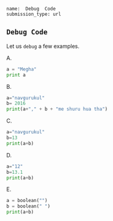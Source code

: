 ```ngMeta
name:  Debug  Code
submission_type: url
```
## `Debug Code`
Let us `debug` a few examples.


A.

```python
a = "Megha"
print a
```

B. 

```python
a="navgurukul"
b= 2016
print(a+"," + b + "me shuru hua tha")
```
C. 

```python
a="navgurukul"
b=13
print(a+b)
```

D.

```python
a="12"
b=13.1
print(a+b)
```

E.

```python
a = boolean("")
b = boolean(" ")
print(a+b)
```
